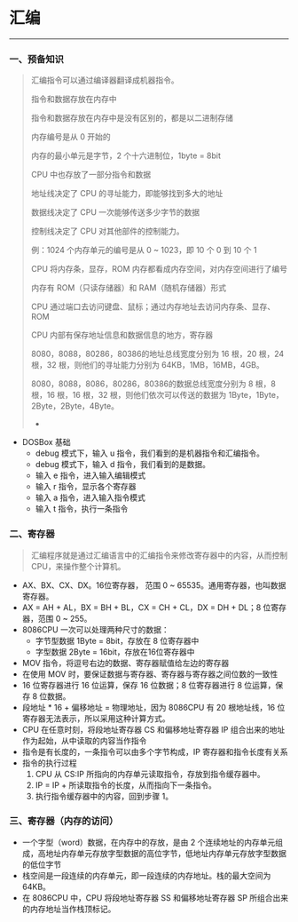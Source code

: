 # 汇编

---

### 一、预备知识

> 汇编指令可以通过编译器翻译成机器指令。
>
> 指令和数据存放在内存中
>
> 指令和数据存放在内存中是没有区别的，都是以二进制存储
>
> 内存编号是从 0 开始的
>
> 内存的最小单元是字节，2 个十六进制位，1byte = 8bit
>
> CPU 中也存放了一部分指令和数据
>
> 地址线决定了 CPU 的寻址能力，即能够找到多大的地址
>
> 数据线决定了 CPU 一次能够传送多少字节的数据
>
> 控制线决定了 CPU 对其他部件的控制能力。
>
> 例：1024 个内存单元的编号是从 0 ~ 1023，即 10 个 0 到 10 个 1 
>
> CPU 将内存条，显存，ROM 内存都看成内存空间，对内存空间进行了编号
>
> 内存有 ROM（只读存储器）和 RAM（随机存储器）形式
>
> CPU 通过端口去访问键盘、鼠标；通过内存地址去访问内存条、显存、ROM
>
> CPU 内部有保存地址信息和数据信息的地方，寄存器
>
> 8080，8088，80286，80386的地址总线宽度分别为 16 根，20 根，24 根，32 根，则他们的寻址能力分别为 64KB，1MB，16MB，4GB。
>
> 8080，8088，8086，80286，80386的数据总线宽度分别为 8 根，8 根，16 根，16 根，32 根，则他们依次可以传送的数据为 1Byte，1Byte，2Byte，2Byte，4Byte。
>
> - 

+ DOSBox 基础
  + debug 模式下，输入 u 指令，我们看到的是机器指令和汇编指令。
  + debug 模式下，输入 d 指令，我们看到的是数据。
  + 输入 e 指令，进入输入编辑模式
  + 输入 r 指令，显示各个寄存器
  + 输入 a 指令，进入输入指令模式
  + 输入 t 指令，执行一条指令

### 二、寄存器

> 汇编程序就是通过汇编语言中的汇编指令来修改寄存器中的内容，从而控制 CPU，来操作整个计算机。

+ AX、BX、CX、DX。16位寄存器， 范围 0 ~ 65535。通用寄存器，也叫数据寄存器。
+ AX = AH + AL，BX = BH + BL，CX = CH + CL，DX = DH + DL；8 位寄存器，范围 0 ~ 255。
+ 8086CPU 一次可以处理两种尺寸的数据：
  - 字节型数据  1Byte = 8bit，存放在 8 位寄存器中
  - 字型数据  2Byte = 16bit，存放在16位寄存器中 
+ MOV 指令，将逗号右边的数据、寄存器赋值给左边的寄存器
+ 在使用 MOV 时，要保证数据与寄存器、寄存器与寄存器之间位数的一致性
+ 16 位寄存器进行 16 位运算，保存 16 位数据；8 位寄存器进行 8 位运算，保存 8 位数据。
+ 段地址 * 16 + 偏移地址 = 物理地址，因为 8086CPU 有 20 根地址线，16 位寄存器无法表示，所以采用这种计算方式。
+ CPU 在任意时刻，将段地址寄存器 CS 和偏移地址寄存器 IP 组合出来的地址作为起始，从中读取的内容当作指令
+ 指令是有长度的，一条指令可以由多个字节构成，IP 寄存器和指令长度有关系
+ 指令的执行过程
  1. CPU 从 CS:IP 所指向的内存单元读取指令，存放到指令缓存器中。
  2. IP = IP + 所读取指令的长度，从而指向下一条指令。
  3. 执行指令缓存器中的内容，回到步骤 1。

### 三、寄存器（内存的访问）

+ 一个字型（word）数据，在内存中的存放，是由 2 个连续地址的内存单元组成，高地址内存单元存放字型数据的高位字节，低地址内存单元存放字型数据的低位字节
+ 栈空间是一段连续的内存单元，即一段连续的内存地址。栈的最大空间为 64KB。
+ 在 8086CPU 中，CPU 将段地址寄存器 SS 和偏移地址寄存器 SP 所组合出来的内存地址当作栈顶标记。